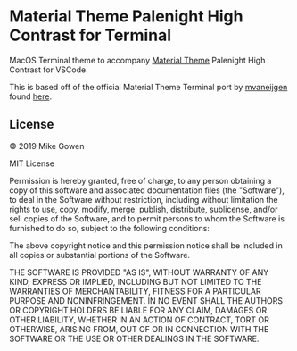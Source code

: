 Material Theme Palenight High Contrast for Terminal
=================

MacOS Terminal theme to accompany [Material Theme](https://github.com/material-theme/vsc-material-theme) Palenight High Contrast for VSCode.

This is based off of the official Material Theme Terminal port by [mvaneijgen](https://gist.github.com/mvaneijgen) found [here](https://gist.github.com/mvaneijgen/4c56701215847dd5ddcf).

## License

© 2019 Mike Gowen

MIT License

Permission is hereby granted, free of charge, to any person obtaining
a copy of this software and associated documentation files (the
"Software"), to deal in the Software without restriction, including
without limitation the rights to use, copy, modify, merge, publish,
distribute, sublicense, and/or sell copies of the Software, and to
permit persons to whom the Software is furnished to do so, subject to
the following conditions:

The above copyright notice and this permission notice shall be
included in all copies or substantial portions of the Software.

THE SOFTWARE IS PROVIDED "AS IS", WITHOUT WARRANTY OF ANY KIND,
EXPRESS OR IMPLIED, INCLUDING BUT NOT LIMITED TO THE WARRANTIES OF
MERCHANTABILITY, FITNESS FOR A PARTICULAR PURPOSE AND
NONINFRINGEMENT. IN NO EVENT SHALL THE AUTHORS OR COPYRIGHT HOLDERS BE
LIABLE FOR ANY CLAIM, DAMAGES OR OTHER LIABILITY, WHETHER IN AN ACTION
OF CONTRACT, TORT OR OTHERWISE, ARISING FROM, OUT OF OR IN CONNECTION
WITH THE SOFTWARE OR THE USE OR OTHER DEALINGS IN THE SOFTWARE.
